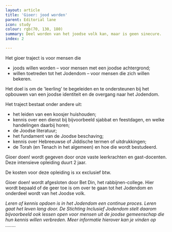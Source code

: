 ```yaml
---
layout: article
title: 'Gioer: jood worden'
parent: Editorial lane
icon: study
colour: rgb(70, 130, 180)
summary: Deel worden van het joodse volk kan, maar is geen sinecure.
index: 2

---
```

Het gioer traject is voor mensen die

* joods willen worden  – voor mensen met een joodse achtergrond;
* willen toetreden tot het Jodendom – voor mensen die zich willen bekeren.

Het doel is om de 'leerling' te begeleiden en te ondersteunen bij het opbouwen van een joodse identiteit en de overgang naar het Jodendom.

Het traject bestaat onder andere uit:

* het leiden van een koosjer huishouden;
* kennis over een dienst bij bijvoorbeeld sjabbat en feestdagen, en welke handelingen daarbij horen;
* de Joodse literatuur;
* het fundament van de Joodse beschaving;
* kennis over Hebreeuwse of Jiddische termen of uitdrukkingen;
* de Torah (en Tenach in het algemeen) en hoe die wordt bestudeerd.

Gioer doen! wordt gegeven door onze vaste leerkrachten en gast-docenten. Deze intensieve opleiding duurt 2 jaar.

De kosten voor deze opleiding is xx exclusief btw.

Gioer doen! wordt afgesloten door Bet Din, het rabbijnen-college. Hier wordt bepaald of de geer toe is om over te gaan tot het Jodendom en onderdeel wordt van het Joodse volk.

_Leren of kennis opdoen is in het Jodendom een continue proces. Leren gaat het leven lang door. De Stichting Inclusief Jodendom stelt daarom bijvoorbeeld ook lessen open voor mensen uit de joodse gemeenschap die hun kennis willen verbreden. Meer informatie hierover kan je vinden op …....._